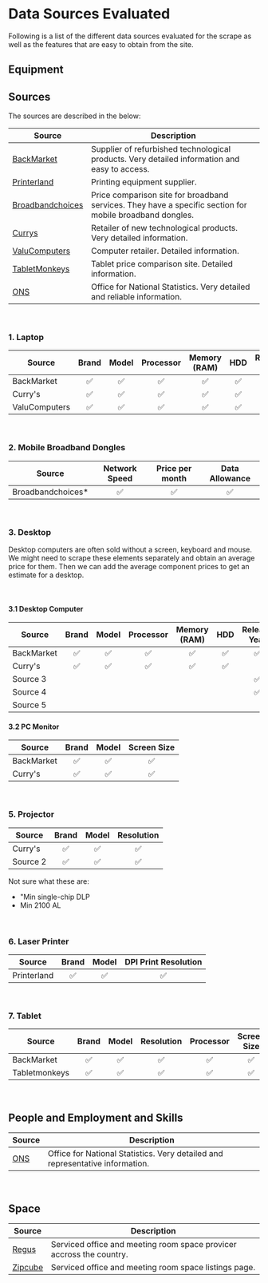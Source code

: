 # Data Sources Evaluated

Following is a list of the different data sources evaluated for the scrape as well as the features that are easy to obtain from the site.  

## **Equipment**

## Sources

The sources are described in the below:

| Source | Description |
|---|---|
| [BackMarket](https://www.backmarket.co.uk) | Supplier of refurbished technological products. Very detailed information and easy to access. |
| [Printerland](https://www.printerland.co.uk) | Printing equipment supplier.|
| [Broadbandchoices](https://www.broadbandchoices.co.uk/mobile-broadband/dongles) | Price comparison site for broadband services. They have a specific section for mobile broadband dongles. |
| [Currys](currys.co.uk) | Retailer of new technological products. Very detailed information.|
| [ValuComputers](https://www.valucomputers.co.uk/) | Computer retailer. Detailed information. |
| [TabletMonkeys](https://tabletmonkeys.com/) | Tablet price comparison site. Detailed information. |
| [ONS](https://www.ons.gov.uk/) | Office for National Statistics. Very detailed and reliable information. |

<br>

### 1. Laptop

| Source | Brand | Model | Processor | Memory (RAM) | HDD | Release Year | Screen Size | OS |
|---|:---:|:---:|:---:|:---:|:---:|:---:|:---:|:---:|
| BackMarket | :white_check_mark: | :white_check_mark: | :white_check_mark: | :white_check_mark: | :white_check_mark: | :white_check_mark: | :white_check_mark: | :white_check_mark: |
| Curry's | :white_check_mark: | :white_check_mark: | :white_check_mark: | :white_check_mark: | :white_check_mark: | | :white_check_mark: | :white_check_mark: |
| ValuComputers | :white_check_mark: | :white_check_mark: | :white_check_mark: | :white_check_mark: | :white_check_mark: | | :white_check_mark: | :white_check_mark: |

<br>

### 2. Mobile Broadband Dongles

| Source | Network Speed | Price per month | Data Allowance |
|---|:---:|:---:|:---:|
| Broadbandchoices* | :white_check_mark: | :white_check_mark: | :white_check_mark: |

<br>

### 3. Desktop
Desktop computers are often sold without a screen, keyboard and mouse. We might need to scrape these elements separately and obtain an average price for them. Then we can add the average component prices to get an estimate for a desktop.

<br>

#### 3.1 **Desktop Computer**

| Source     | Brand | Model | Processor | Memory (RAM) | HDD | Release Year | OS |
|------------|:---:|:---:|:---:|:---:|:---:|:---:|:---:|
| BackMarket | :white_check_mark: | :white_check_mark: | :white_check_mark: | :white_check_mark: | :white_check_mark: | :white_check_mark: | :white_check_mark: |
| Curry's    | :white_check_mark: | :white_check_mark: | :white_check_mark: | :white_check_mark: | :white_check_mark: | | :white_check_mark: |
| Source 3 | | | | | | :white_check_mark: | :white_check_mark: |
| Source 4 | | | | | | :white_check_mark: | :white_check_mark: |
| Source 5 | | | | | | | |

#### 3.2 **PC Monitor**  

| Source | Brand | Model | Screen Size |
|------------|:---:|:---:|:---:|
| BackMarket | :white_check_mark: | :white_check_mark: | :white_check_mark: |
| Curry's | :white_check_mark: | :white_check_mark: | :white_check_mark: |

<br>

### 5. Projector

| Source | Brand | Model | Resolution |
|----------|:---:|:---:|:---:|
| Curry's | :white_check_mark: | :white_check_mark: | :white_check_mark: |
| Source 2 | :white_check_mark: | :white_check_mark: | :white_check_mark: |

Not sure what these are:
- "Min single-chip DLP
- Min 2100 AL

<br>

### 6. Laser Printer

| Source | Brand | Model | DPI Print Resolution |
|-------------|:---:|:---:|:---:|
| Printerland | :white_check_mark: | :white_check_mark: | :white_check_mark: |

<br>

### 7. Tablet

| Source | Brand | Model | Resolution | Processor | Screen Size | Battery Life | Release Year | Storage |
|------------|:---:|:---:|:---:|:---:|:---:|:---:|:---:|:---:|
| BackMarket | :white_check_mark: | :white_check_mark: | :white_check_mark: | :white_check_mark: | :white_check_mark: | :white_check_mark: | :white_check_mark: | :white_check_mark: |
| Tabletmonkeys | :white_check_mark: | :white_check_mark: | :white_check_mark: | :white_check_mark: | :white_check_mark: | :white_check_mark: | :white_check_mark: | :white_check_mark: |

<br>

## **People and Employment and Skills**


| Source | Description |
|---|---|
| [ONS](https://www.ons.gov.uk/) | Office for National Statistics. Very detailed and representative information.|

<br>

## **Space**


| Source | Description |
|---|---|
| [Regus](https://www.regus.com/en-gb) | Serviced office and meeting room space provicer accross the country. |
| [Zipcube](https://zipcube.com/uk) | Serviced office and meeting room space listings page. |
